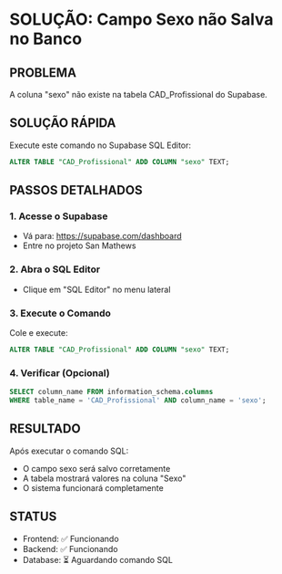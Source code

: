 # SOLUÇÃO: Campo Sexo não Salva no Banco

## PROBLEMA
A coluna "sexo" não existe na tabela CAD_Profissional do Supabase.

## SOLUÇÃO RÁPIDA
Execute este comando no Supabase SQL Editor:

```sql
ALTER TABLE "CAD_Profissional" ADD COLUMN "sexo" TEXT;
```

## PASSOS DETALHADOS

### 1. Acesse o Supabase
- Vá para: https://supabase.com/dashboard
- Entre no projeto San Mathews

### 2. Abra o SQL Editor
- Clique em "SQL Editor" no menu lateral

### 3. Execute o Comando
Cole e execute:
```sql
ALTER TABLE "CAD_Profissional" ADD COLUMN "sexo" TEXT;
```

### 4. Verificar (Opcional)
```sql
SELECT column_name FROM information_schema.columns 
WHERE table_name = 'CAD_Profissional' AND column_name = 'sexo';
```

## RESULTADO
Após executar o comando SQL:
- O campo sexo será salvo corretamente
- A tabela mostrará valores na coluna "Sexo"
- O sistema funcionará completamente

## STATUS
- Frontend: ✅ Funcionando
- Backend: ✅ Funcionando  
- Database: ⏳ Aguardando comando SQL